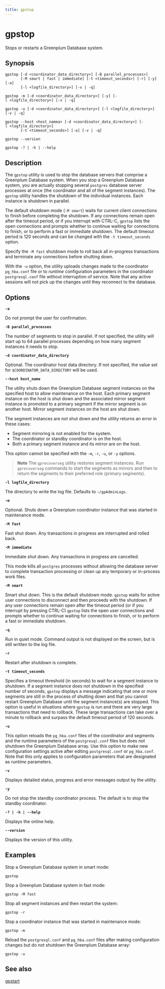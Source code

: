 ```yaml
---
title: gpstop
---
```


# gpstop

Stops or restarts a Greenplum Database system.

## Synopsis

```shell
gpstop [-d <coordinator_data_directory>] [-B parallel_processes>] 
       [-M smart | fast | immediate] [-t <timeout_seconds>] [-r] [-y] [-a] 
       [-l <logfile_directory>] [-v | -q]

gpstop -m [-d <coordinator_data_directory>] [-y] [-l <logfile_directory>] [-v | -q]

gpstop -u [-d <coordinator_data_directory>] [-l <logfile_directory>] [-v | -q]
 
gpstop --host <host_namea> [-d <coordinator_data_directory>] [-l <logfile_directory>]
       [-t <timeout_seconds>] [-a] [-v | -q]

gpstop --version 

gpstop -? | -h | --help
```

## Description

The `gpstop` utility is used to stop the database servers that comprise a Greenplum Database system. When you stop a Greenplum Database system, you are actually stopping several `postgres` database server processes at once (the coordinator and all of the segment instances). The `gpstop` utility handles the shutdown of the individual instances. Each instance is shutdown in parallel.

The default shutdown mode (`-M smart`) waits for current client connections to finish before completing the shutdown. If any connections remain open after the timeout period, or if you interrupt with CTRL-C, `gpstop` lists the open connections and prompts whether to continue waiting for connections to finish, or to perform a fast or immediate shutdown. The default timeout period is 120 seconds and can be changed with the `-t timeout_seconds` option.

Specify the `-M fast` shutdown mode to roll back all in-progress transactions and terminate any connections before shutting down.

With the `-u` option, the utility uploads changes made to the coordinator `pg_hba.conf` file or to *runtime* configuration parameters in the coordinator `postgresql.conf` file without interruption of service. Note that any active sessions will not pick up the changes until they reconnect to the database.

## Options

**`-a`**

Do not prompt the user for confirmation.

**`-B parallel_processes`**

The number of segments to stop in parallel. If not specified, the utility will start up to 64 parallel processes depending on how many segment instances it needs to stop.

**`-d coordinator_data_directory`**

Optional. The coordinator host data directory. If not specified, the value set for `$COORDINATOR_DATA_DIRECTORY` will be used.

**`--host host_name`**

The utility shuts down the Greenplum Database segment instances on the specified host to allow maintenance on the host. Each primary segment instance on the host is shut down and the associated mirror segment instance is promoted to a primary segment if the mirror segment is on another host. Mirror segment instances on the host are shut down.

The segment instances are not shut down and the utility returns an error in these cases:

- Segment mirroring is not enabled for the system.
- The coordinator or standby coordinator is on the host.
- Both a primary segment instance and its mirror are on the host.

This option cannot be specified with the `-m`, `-r`, `-u`, or `-y` options.

> **Note** The `gprecoverseg` utility restores segment instances. Run `gprecoverseg` commands to start the segments as mirrors and then to return the segments to their preferred role (primary segments).

**`-l logfile_directory`**

The directory to write the log file. Defaults to `~/gpAdminLogs`.

**`-m`**

Optional. Shuts down a Greenplum coordinator instance that was started in maintenance mode.

**`-M fast`**

Fast shut down. Any transactions in progress are interrupted and rolled back.

**`-M immediate`**

Immediate shut down. Any transactions in progress are cancelled.

This mode kills all `postgres` processes without allowing the database server to complete transaction processing or clean up any temporary or in-process work files.

**`-M smart`**

Smart shut down. This is the default shutdown mode. `gpstop` waits for active user connections to disconnect and then proceeds with the shutdown. If any user connections remain open after the timeout period (or if you interrupt by pressing CTRL-C) `gpstop` lists the open user connections and prompts whether to continue waiting for connections to finish, or to perform a fast or immediate shutdown.

**`-q`**

Run in quiet mode. Command output is not displayed on the screen, but is still written to the log file.

**`-r`**

Restart after shutdown is complete.

**`-t timeout_seconds`**

Specifies a timeout threshold (in seconds) to wait for a segment instance to shutdown. If a segment instance does not shutdown in the specified number of seconds, `gpstop` displays a message indicating that one or more segments are still in the process of shutting down and that you cannot restart Greenplum Database until the segment instance(s) are stopped. This option is useful in situations where `gpstop` is run and there are very large transactions that need to rollback. These large transactions can take over a minute to rollback and surpass the default timeout period of 120 seconds.

**`-u`**

This option reloads the `pg_hba.conf` files of the coordinator and segments and the runtime parameters of the `postgresql.conf` files but does not shutdown the Greenplum Database array. Use this option to make new configuration settings active after editing `postgresql.conf` or `pg_hba.conf`. Note that this only applies to configuration parameters that are designated as *runtime* parameters.

**`-v`**

Displays detailed status, progress and error messages output by the utility.

**`-y`**

Do not stop the standby coordinator process. The default is to stop the standby coordinator.

**`-? | -h | --help`**

Displays the online help.

**`--version`**

Displays the version of this utility.

## Examples

Stop a Greenplum Database system in smart mode:

```shell
gpstop
```

Stop a Greenplum Database system in fast mode:

```shell
gpstop -M fast
```

Stop all segment instances and then restart the system:

```shell
gpstop -r
```

Stop a coordinator instance that was started in maintenance mode:

```shell
gpstop -m
```

Reload the `postgresql.conf` and `pg_hba.conf` files after making configuration changes but do not shutdown the Greenplum Database array:

```shell
gpstop -u
```

## See also

[gpstart](/docs/system-utilities/db-util-gpstart.md)
